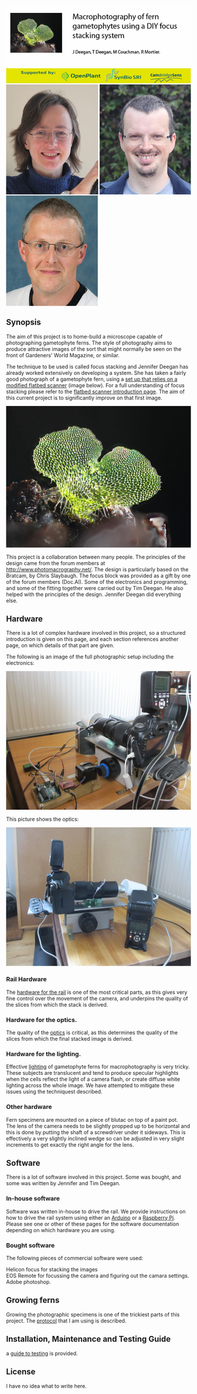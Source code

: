 
<img src="images/banner.jpg" alt="image"/>

<img src="images/Jennifer-Deegan.jpg" alt="image"/>
<img src="images/Tim Deegan.jpg" alt="image"/>
<img src="images/Richard Mortier.jpg" alt="image"/>


## Synopsis

The aim of this project is to home-build a microscope capable of photographing gametophyte ferns. The style of photography aims to produce attractive images of the sort that might normally be seen on the front of Gardeners' World Magazine, or similar. 

The technique to be used is called focus stacking and Jennifer Deegan has already worked extensively on developing a system. She has taken a fairly good photograph of a gametophyte fern, using a <a href="https://github.com/BioMakers/23_Focus-stacking-system-for-gametophyte-ferns/blob/master/Background.md">set up that relies on a modified flatbed scanner</a> (image below). For a full understanding of focus stacking please refer to the <a href="https://github.com/BioMakers/23_Focus-stacking-system-for-gametophyte-ferns/blob/master/Background.md">flatbed scanner introduction page</a>. The aim of this current project is to significantly improve on that first image. 

<img src="images/stackimagetinyweb.jpg" alt="image"/>

This project is a collaboration between many people. The principles of the design came from the forum members at  http://www.photomacrography.net/. The design is particularly based on the Bratcam, by Chris Slaybaugh. The focus block was provided as a gift by one of the forum members (Doc.Al). Some of the electronics and programming, and some of the fitting together were carried out by Tim Deegan. He also helped with the principles of the design. Jennifer Deegan did everything else.


## Hardware

There is a lot of complex hardware involved in this project, so a structured introduction is given on this page, and each section references another page, on which details of that part are given. 

The following is an image of the full photographic setup including the electronics:

<img src="images/IMG_6878.JPG" alt="image"/>

This picture shows the optics:

<img src="images/IMG_6876.JPG" alt="image"/>




### Rail Hardware

The <a href="https://github.com/BioMakers/23_Focus-stacking-system-for-gametophyte-ferns/blob/master/rail.md"> hardware for the rail</a> is one of the most critical parts, as this gives very fine control over the movement of the camera, and underpins the quality of the slices from which the stack is derived.  

### Hardware for the optics. 

The quality of the <a href="https://github.com/BioMakers/23_Focus-stacking-system-for-gametophyte-ferns/blob/master/optics.md"> optics</a> is critical, as this determines the quality of the slices from which the final stacked image is derived. 

### Hardware for the lighting. 

Effective <a href="https://github.com/BioMakers/23_Focus-stacking-system-for-gametophyte-ferns/blob/master/lighting.md">lighting</a> of gametophyte ferns for macrophotography is very tricky. These subjects are translucent and tend to produce specular highlights when the cells reflect the light of a camera flash, or create diffuse white lighting across the whole image. We have attempted to mitigate these issues using the techniquest described. 

### Other hardware

Fern specimens are mounted on a piece of blutac on top of a paint pot. <br>
The lens of the camera needs to be slightly propped up to be horizontal and this is done by putting the shaft of a screwdriver under it sideways. This is effectively a very slightly inclined wedge so can be adjusted in very slight increments to get exactly the right angle for the lens. 

## Software

There is a lot of software involved in this project. Some was bought, and some was written by Jennifer and Tim Deegan. 

### In-house software

Software was written in-house to drive the rail. We provide instructions on how to drive the rail system using either an <a href="https://github.com/BioMakers/23_Focus-stacking-system-for-gametophyte-ferns/blob/master/ArduinoMethod.md">Arduino</a> or a <a href="https://github.com/BioMakers/23_Focus-stacking-system-for-gametophyte-ferns/blob/master/RaspberryPiMethod.md">Raspberry Pi</a>. Please see one or other of these pages for the software documentation depending on which hardware you are using. 

### Bought software

The following pieces of commercial software were used:

Helicon focus for stacking the images<br>
EOS Remote for focussing the camera and figuring out the camara settings. <br>
Adobe photoshop. 

## Growing ferns

Growing the photographic specimens is one of the trickiest parts of this project. The <a href="https://github.com/BioMakers/23_Focus-stacking-system-for-gametophyte-ferns/blob/master/GrowingFerns.md"> protocol</a> that I am using is described. 

## Installation, Maintenance and Testing Guide

a <a href="https://github.com/BioMakers/23_Focus-stacking-system-for-gametophyte-ferns/blob/master/Test.md"> guide to testing</a> is provided. 


## License

I have no idea what to write here. 
